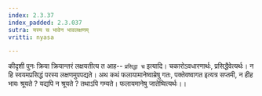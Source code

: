 ```yaml
---
index: 2.3.37
index_padded: 2.3.037
sutra: यस्य च भावेन भावलक्षणम्
vritti: nyasa

---
```

कीदृशी पुनः क्रिया क्रियान्तरं लक्षयतीत्य त आह-- `प्रसिद्धा च` इत्यादि। चकारोऽवधारणार्थः, प्रसिद्धैवेत्यर्थः। न हि स्वयमप्रसिद्धं परस्य लक्षणमुपपद्यते। अथ कथं फलायामानेष्वाम्रेषु गतः, पक्तेवष्वागत इत्यत्र सप्तमी, न हीह भावः श्रूयते ? यद्यपि न श्रूयते ? तथाऽपि गम्यते। फलायमानेषु जातेष्वित्यर्थः।।